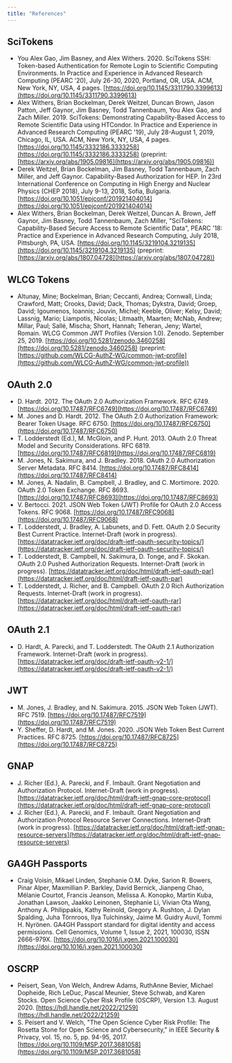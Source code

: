 ```yaml
---
title: "References"
---
```


SciTokens
---------
* You Alex Gao, Jim Basney, and Alex Withers. 2020. SciTokens SSH: Token-based Authentication for Remote Login to Scientific Computing Environments. In Practice and Experience in Advanced Research Computing (PEARC ’20), July 26-30, 2020, Portland, OR, USA. ACM, New York, NY, USA, 4 pages. [https://doi.org/10.1145/3311790.3399613](https://doi.org/10.1145/3311790.3399613)
* Alex Withers, Brian Bockelman, Derek Weitzel, Duncan Brown, Jason Patton, Jeff Gaynor, Jim Basney, Todd Tannenbaum, You Alex Gao, and Zach Miller. 2019. SciTokens: Demonstrating Capability-Based Access to Remote Scientific Data using HTCondor. In Practice and Experience in Advanced Research Computing (PEARC '19), July 28-August 1, 2019, Chicago, IL, USA. ACM, New York, NY, USA, 4 pages. [https://doi.org/10.1145/3332186.3333258](https://doi.org/10.1145/3332186.3333258) (preprint: [https://arxiv.org/abs/1905.09816](https://arxiv.org/abs/1905.09816))
* Derek Weitzel, Brian Bockelman, Jim Basney, Todd Tannenbaum, Zach Miller, and Jeff Gaynor. Capability-Based Authorization for HEP. In 23rd International Conference on Computing in High Energy and Nuclear Physics (CHEP 2018), July 9-13, 2018, Sofia, Bulgaria. [https://doi.org/10.1051/epjconf/201921404014](https://doi.org/10.1051/epjconf/201921404014)
* Alex Withers, Brian Bockelman, Derek Weitzel, Duncan A. Brown, Jeff Gaynor, Jim Basney, Todd Tannenbaum, Zach Miller, "SciTokens: Capability-Based Secure Access to Remote Scientific Data", PEARC '18: Practice and Experience in Advanced Research Computing, July 2018, Pittsburgh, PA, USA. [https://doi.org/10.1145/3219104.3219135](https://doi.org/10.1145/3219104.3219135) (preprint: [https://arxiv.org/abs/1807.04728](https://arxiv.org/abs/1807.04728))

WLCG Tokens
-----------
* Altunay, Mine; Bockelman, Brian; Ceccanti, Andrea; Cornwall, Linda; Crawford, Matt; Crooks, David; Dack, Thomas; Dykstra, David; Groep, David; Igoumenos, Ioannis; Jouvin, Michel; Keeble, Oliver; Kelsy, David; Lassnig, Mario; Liampotis, Nicolas; Litmaath, Maarten; McNab, Andrew; Millar, Paul; Sallé, Mischa; Short, Hannah; Teheran, Jeny; Wartel, Romain. WLCG Common JWT Profiles (Version 1.0). Zenodo. September 25, 2019. [https://doi.org/10.5281/zenodo.3460258](https://doi.org/10.5281/zenodo.3460258) (preprint: [https://github.com/WLCG-AuthZ-WG/common-jwt-profile](https://github.com/WLCG-AuthZ-WG/common-jwt-profile))

OAuth 2.0
---------
* D. Hardt. 2012. The OAuth 2.0 Authorization Framework. RFC 6749. [https://doi.org/10.17487/RFC6749](https://doi.org/10.17487/RFC6749)
* M. Jones and D. Hardt. 2012. The OAuth 2.0 Authorization Framework: Bearer Token Usage. RFC 6750. [https://doi.org/10.17487/RFC6750](https://doi.org/10.17487/RFC6750)
 * T. Lodderstedt (Ed.), M. McGloin, and P. Hunt. 2013. OAuth 2.0 Threat Model and Security Considerations. RFC 6819. [https://doi.org/10.17487/RFC6819](https://doi.org/10.17487/RFC6819)
* M. Jones, N. Sakimura, and J. Bradley. 2018. OAuth 2.0 Authorization Server Metadata. RFC 8414. [https://doi.org/10.17487/RFC8414](https://doi.org/10.17487/RFC8414)
* M. Jones, A. Nadalin, B. Campbell, J. Bradley, and C. Mortimore. 2020. OAuth 2.0 Token Exchange. RFC 8693. [https://doi.org/10.17487/RFC8693](https://doi.org/10.17487/RFC8693)
* V. Bertocci. 2021. JSON Web Token (JWT) Profile for OAuth 2.0 Access Tokens. RFC 9068. [https://doi.org/10.17487/RFC9068](https://doi.org/10.17487/RFC9068)
* T. Lodderstedt, J. Bradley, A. Labunets, and D. Fett. OAuth 2.0 Security Best Current Practice. Internet-Draft (work in progress). [https://datatracker.ietf.org/doc/draft-ietf-oauth-security-topics/](https://datatracker.ietf.org/doc/draft-ietf-oauth-security-topics/)
* T. Lodderstedt, B. Campbell, N. Sakimura, D. Tonge, and F. Skokan. OAuth 2.0 Pushed Authorization Requests. Internet-Draft (work in progress). [https://datatracker.ietf.org/doc/html/draft-ietf-oauth-par](https://datatracker.ietf.org/doc/html/draft-ietf-oauth-par)
* T. Lodderstedt, J. Richer, and B. Campbell. OAuth 2.0 Rich Authorization Requests. Internet-Draft (work in progress). [https://datatracker.ietf.org/doc/html/draft-ietf-oauth-rar](https://datatracker.ietf.org/doc/html/draft-ietf-oauth-rar)

OAuth 2.1
---------
* D. Hardt, A. Parecki, and T. Lodderstedt. The OAuth 2.1 Authorization Framework. Internet-Draft (work in progress). [https://datatracker.ietf.org/doc/draft-ietf-oauth-v2-1/](https://datatracker.ietf.org/doc/draft-ietf-oauth-v2-1/)

JWT
---
* M. Jones, J. Bradley, and N. Sakimura. 2015. JSON Web Token (JWT). RFC 7519. [https://doi.org/10.17487/RFC7519](https://doi.org/10.17487/RFC7519)
* Y. Sheffer, D. Hardt, and M. Jones. 2020. JSON Web Token Best Current Practices. RFC 8725. [https://doi.org/10.17487/RFC8725](https://doi.org/10.17487/RFC8725)

GNAP
----
* J. Richer (Ed.), A. Parecki, and F. Imbault. Grant Negotiation and Authorization Protocol. Internet-Draft (work in progress). [https://datatracker.ietf.org/doc/html/draft-ietf-gnap-core-protocol](https://datatracker.ietf.org/doc/html/draft-ietf-gnap-core-protocol)
* J. Richer (Ed.), A. Parecki, and F. Imbault. Grant Negotiation and Authorization Protocol Resource Server Connections. Internet-Draft (work in progress). [https://datatracker.ietf.org/doc/html/draft-ietf-gnap-resource-servers](https://datatracker.ietf.org/doc/html/draft-ietf-gnap-resource-servers)

GA4GH Passports
---------------
* Craig Voisin, Mikael Linden, Stephanie O.M. Dyke, Sarion R. Bowers, Pinar Alper, Maxmillian P. Barkley, David Bernick, Jianpeng Chao, Mélanie Courtot, Francis Jeanson, Melissa A. Konopko, Martin Kuba, Jonathan Lawson, Jaakko Leinonen, Stephanie Li, Vivian Ota Wang, Anthony A. Philippakis, Kathy Reinold, Gregory A. Rushton, J. Dylan Spalding, Juha Törnroos, Ilya Tulchinsky, Jaime M. Guidry Auvil, Tommi H. Nyrönen. GA4GH Passport standard for digital identity and access permissions. Cell Genomics,
Volume 1, Issue 2, 2021, 100030, ISSN 2666-979X. [https://doi.org/10.1016/j.xgen.2021.100030](https://doi.org/10.1016/j.xgen.2021.100030)

OSCRP
-----
* Peisert, Sean, Von Welch, Andrew Adams, RuthAnne Bevier, Michael Dopheide, Rich LeDuc, Pascal Meunier, Steve Schwab, and Karen Stocks. Open Science Cyber Risk Profile (OSCRP), Version 1.3. August 2020. [https://hdl.handle.net/2022/21259](https://hdl.handle.net/2022/21259)
* S. Peisert and V. Welch, "The Open Science Cyber Risk Profile: The Rosetta Stone for Open Science and Cybersecurity," in IEEE Security & Privacy, vol. 15, no. 5, pp. 94-95, 2017. [https://doi.org/10.1109/MSP.2017.3681058](https://doi.org/10.1109/MSP.2017.3681058)
